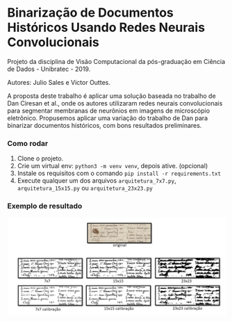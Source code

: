 # Binarização de Documentos Históricos Usando Redes Neurais Convolucionais

Projeto da disciplina de Visão Computacional da pós-graduação em Ciência de Dados - Unibratec - 2019.

Autores: Julio Sales e Victor Outtes.

A proposta deste trabalho é aplicar uma solução baseada no trabalho de Dan Ciresan et al., onde os autores utilizaram 
redes neurais convolucionais para segmentar membranas de neurônios em imagens de microscópio eletrônico. 
Propusemos aplicar uma variação do trabalho de Dan para binarizar documentos históricos, com bons resultados 
preliminares.

### Como rodar

1) Clone o projeto.
2) Crie um virtual env: `python3 -m venv venv`, depois ative. (opcional)
3) Instale os requisitos com o comando `pip install -r requirements.txt`
4) Execute qualquer um dos arquivos `arquitetura_7x7.py`, `arquitetura_15x15.py` ou
`arquitetura_23x23.py` 

### Exemplo de resultado

![exemplo de binarização](readme/exemplo.png)
